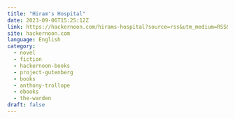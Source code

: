 ```yaml
---
title: "Hiram's Hospital"
date: 2023-09-06T15:25:12Z
link: https://hackernoon.com/hirams-hospital?source=rss&utm_medium=RSS&utm_source=news.12bit.vn
site: hackernoon.com
language: English
category:
  - novel
  - fiction
  - hackernoon-books
  - project-gutenberg
  - books
  - anthony-trollope
  - ebooks
  - the-warden
draft: false
---
```

